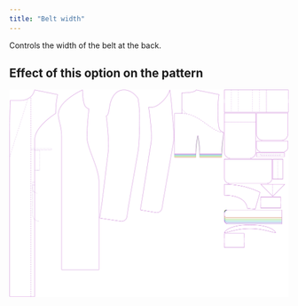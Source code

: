 ```yaml
---
title: "Belt width"
---
```


Controls the width of the belt at the back.

## Effect of this option on the pattern

![This image shows the effect of this option by superimposing several variants that have a different value for this option](carlita_beltwidth_sample.svg "Effect of this option on the pattern")
